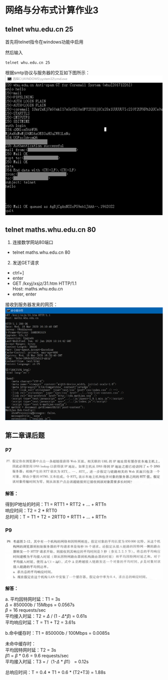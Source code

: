 # 网络与分布式计算作业3

## telnet whu.edu.cn 25

首先将telnet指令在windows功能中启用  

然后输入

```
telnet whu.edu.cn 25
```

根据smtp协议与服务器的交互如下图所示：  
![smtp协议](image/smtp协议.PNG)

## telnet maths.whu.edu.cn 80

1. 连接数学网站80端口

- telnet maths.whu.edu.cn 80

2. 发送GET请求

- ctrl+]
- enter
- GET /kxyj/xsjz/31.htm HTTP/1.1  
Host: maths.whu.edu.cn
- enter, enter

接收到服务器发来的网页：
![接收到服务器发来的网页](image/http协议.PNG)

## 第二章课后题

### P7

![第二章P7](image/第二章P7.PNG)

**解答：**

得到IP地址的时间：T1 = RTT1 + RTT2 + … + RTTn  
响应时间：T2 = 2 * RTT0  
总时间：T = T1 + T2 = 2RTT0 + RTT1 + … + RTTn

### P9

![第二章P9](image/第二章P9.PNG)

**解答：**

a.
平均因特网时延：T1 = 3s  
$\Delta$ = 850000b / 15Mbps = 0.0567s  
$\beta$ = 16 requests/sec  
平均接入时延：T2 = $\Delta$ / (1 - $\Delta$*$\beta$) = 0.61s  
平均响应时延：T = T1 + T2 = 3.61s

b.命中缓存时：T1 = 850000b / 100Mbps = 0.0085s

未命中缓存时：  
平均因特网时延：T2 = 3s  
$\beta1$ = $\beta$ * 0.6 = 9.6 requests/sec  
平均接入时延：T3 = /（1-$\Delta$ * $\beta1$） = 0.12s

总响应时间：T = 0.4 \* T1 + 0.6 \* (T2+T3) = 1.88s
